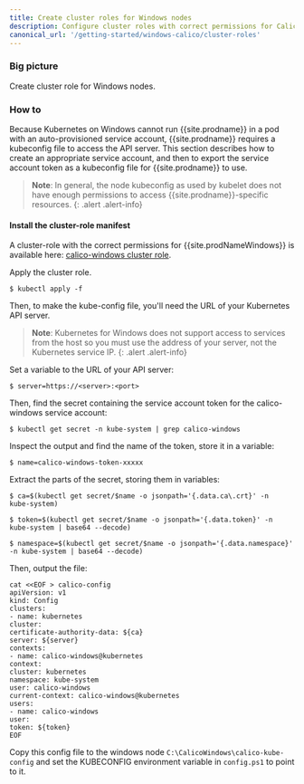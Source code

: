 ```yaml
---
title: Create cluster roles for Windows nodes
description: Configure cluster roles with correct permissions for Calico for Windows.
canonical_url: '/getting-started/windows-calico/cluster-roles'
---
```


### Big picture

Create cluster role for Windows nodes.

### How to

Because Kubernetes on Windows cannot run {{site.prodname}} in a pod with an auto-provisioned service account, {{site.prodname}} requires a kubeconfig file to access the API server. This section describes how to create an appropriate service account, and then to export the service account token as a kubeconfig file for {{site.prodname}} to use.

>**Note**: In general, the node kubeconfig as used by kubelet does not have enough permissions to access {{site.prodname}}-specific resources.
{: .alert .alert-info}

#### Install the cluster-role manifest

A cluster-role with the correct permissions for {{site.prodNameWindows}} is available here: [calico-windows cluster role](https://github.com/projectcalico/calico/releases/download/v3.16.0/win-cluster-role.yaml).

Apply the cluster role.

```
$ kubectl apply -f
```
  
Then, to make the kube-config file, you'll need the URL of your Kubernetes API server.

>**Note**: Kubernetes for Windows does not support access to services from the host so you must use the address of your server, not the Kubernetes service IP.
{: .alert .alert-info}

Set a variable to the URL of your API server:

```
$ server=https://<server>:<port>
```
Then, find the secret containing the service account token for the calico-windows service account:

```
$ kubectl get secret -n kube-system | grep calico-windows
```
Inspect the output and find the name of the token, store it in a variable:

```
$ name=calico-windows-token-xxxxx
```
Extract the parts of the secret, storing them in variables:

```
$ ca=$(kubectl get secret/$name -o jsonpath='{.data.ca\.crt}' -n
kube-system)

$ token=$(kubectl get secret/$name -o jsonpath='{.data.token}' -n
kube-system | base64 --decode)

$ namespace=$(kubectl get secret/$name -o jsonpath='{.data.namespace}'
-n kube-system | base64 --decode)
```
Then, output the file:

```
cat <<EOF > calico-config
apiVersion: v1
kind: Config
clusters:
- name: kubernetes
cluster:
certificate-authority-data: ${ca}
server: ${server}
contexts:
- name: calico-windows@kubernetes
context:
cluster: kubernetes
namespace: kube-system
user: calico-windows
current-context: calico-windows@kubernetes
users:
- name: calico-windows
user:
token: ${token}
EOF
```
Copy this config file to the windows node `C:\CalicoWindows\calico-kube-config` and set the KUBECONFIG environment variable in `config.ps1` to point to it.
